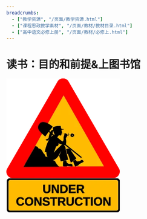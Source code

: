 ```yaml
---
breadcrumbs:
  - ["教学资源", "/页面/教学资源.html"]
  - ["课程思政教学素材", "/页面/教材/教材目录.html"]
  - ["高中语文必修上册", "/页面/教材/必修上.html"]
---
```


# 读书：目的和前提&上图书馆

![under construction ><](../../../资源/图片/under_construction.webp)
